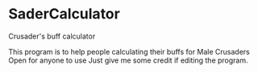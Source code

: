 # SaderCalculator
Crusader's buff calculator

This program is to help people calculating their buffs for Male Crusaders
Open for anyone to use
Just give me some credit if editing the program.
